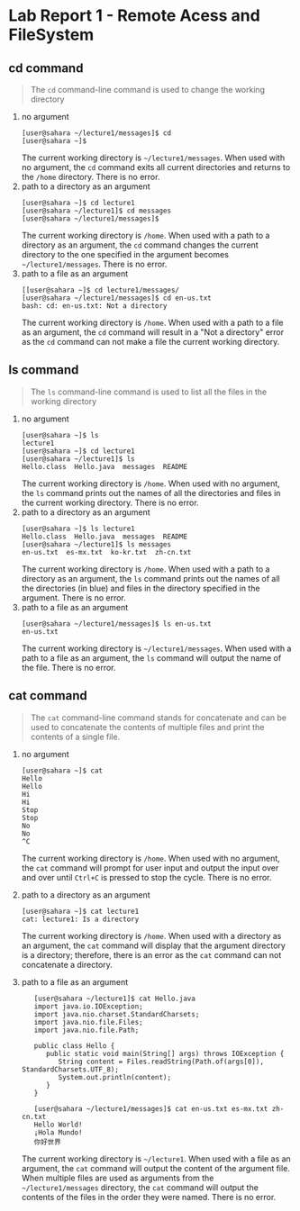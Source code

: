 # Lab Report 1 - Remote Acess and FileSystem
## **cd command**
> The ```cd``` command-line command is used to change the working directory
1. no argument
   ```
   [user@sahara ~/lecture1/messages]$ cd
   [user@sahara ~]$ 
   ```
   The current working directory is ```~/lecture1/messages```. When used with no argument, the ```cd``` command exits all current directories and returns to the ```/home``` directory. There is no error.
2. path to a directory as an argument
   ```
   [user@sahara ~]$ cd lecture1
   [user@sahara ~/lecture1]$ cd messages
   [user@sahara ~/lecture1/messages]$ 
   ```
   The current working directory is ```/home```. When used with a path to a directory as an argument, the ```cd``` command changes the current directory to the one specified in the argument becomes ```~/lecture1/messages```. There is no error.
3. path to a file as an argument
   ```
   [[user@sahara ~]$ cd lecture1/messages/
   [user@sahara ~/lecture1/messages]$ cd en-us.txt
   bash: cd: en-us.txt: Not a directory
   ```
   The current working directory is ```/home```. When used with a path to a file as an argument, the ```cd``` command will result in a "Not a directory" error as the ```cd``` command can not make a file the current working directory.

## **ls command**
> The ```ls``` command-line command is used to list all the files in the working directory
1. no argument
   ```
   [user@sahara ~]$ ls
   lecture1
   [user@sahara ~]$ cd lecture1
   [user@sahara ~/lecture1]$ ls
   Hello.class  Hello.java  messages  README
   ```
   The current working directory is ```/home```. When used with no argument, the ```ls``` command prints out the names of all the directories and files in the current working directory. There is no error.
2. path to a directory as an argument
   ```
   [user@sahara ~]$ ls lecture1
   Hello.class  Hello.java  messages  README
   [user@sahara ~/lecture1]$ ls messages
   en-us.txt  es-mx.txt  ko-kr.txt  zh-cn.txt
   ```
   The current working directory is ```/home```. When used with a path to a directory as an argument, the ```ls``` command prints out the names of all the directories (in blue) and files in the directory specified in the argument. There is no error.
3. path to a file as an argument
    ```
   [user@sahara ~/lecture1/messages]$ ls en-us.txt
   en-us.txt
   ```
   The current working directory is ```~/lecture1/messages```. When used with a path to a file as an argument, the ```ls``` command will output the name of the file. There is no error. 
     
## **cat command**
> The ```cat``` command-line command stands for concatenate and can be used to concatenate the contents of multiple files and print the contents of a single file.  
1. no argument
   ```
   [user@sahara ~]$ cat
   Hello
   Hello
   Hi
   Hi
   Stop
   Stop
   No
   No
   ^C
    ```
   The current working directory is ```/home```. When used with no argument, the ```cat``` command will prompt for user input and output the input over and over until ```Ctrl+C``` is pressed to stop the cycle. There is no error.   
2. path to a directory as an argument
   ```
   [user@sahara ~]$ cat lecture1
   cat: lecture1: Is a directory
    ```
   The current working directory is ```/home```. When used with a directory as an argument, the ```cat``` command will display that the argument directory is a directory; therefore, there is an error as the ```cat``` command can not concatenate a directory.
3. path to a file as an argument
   ```
      [user@sahara ~/lecture1]$ cat Hello.java
      import java.io.IOException;
      import java.nio.charset.StandardCharsets;
      import java.nio.file.Files;
      import java.nio.file.Path;

      public class Hello {
         public static void main(String[] args) throws IOException {
            String content = Files.readString(Path.of(args[0]), StandardCharsets.UTF_8);    
            System.out.println(content);
         }
      }
   
   ```     
   
   ```  
      [user@sahara ~/lecture1/messages]$ cat en-us.txt es-mx.txt zh-cn.txt
      Hello World!
      ¡Hola Mundo!
      你好世界
   ```
   
   The current working directory is ```~/lecture1```. When used with a file as an argument, the ```cat``` command will output the content of the argument file. When multiple files are used as arguments from the ```~/lecture1/messages``` directory, the ```cat``` command will output the contents of the files in the order they were named. There is no error. 
   

   
     

     
